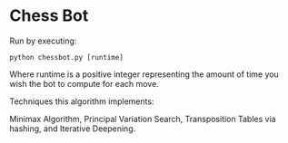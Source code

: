 # Chess Bot
Run by executing:

`python chessbot.py [runtime]`

Where runtime is a positive integer representing the amount of time you wish the bot to compute for each move.


Techniques this algorithm implements:

Minimax Algorithm, Principal Variation Search, Transposition Tables via hashing, and Iterative Deepening.
